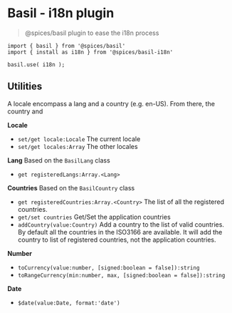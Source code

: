# Basil - i18n plugin
> @spices/basil plugin to ease the i18n process

```JS
import { basil } from '@spices/basil'
import { install as i18n } from '@spices/basil-i18n'

basil.use( i18n );
```

## Utilities
A locale encompass a lang and a country (e.g. en-US). 
From there, the country and

**Locale**
- `set/get locale:Locale` The current locale
- `set/get locales:Array` The other locales

**Lang**
Based on the `BasilLang` class

- `get registeredLangs:Array.<Lang>`

**Countries**
Based on the `BasilCountry` class

- `get registeredCountries:Array.<Country>` The list of all the registered countries. 
- `get/set countries` Get/Set the application countries
- `addCountry(value:Country)` Add a country to the list of valid countries. By default all the countries in the ISO3166 are available. It will add the country to list of registered countries, not the application countries.

**Number**

- `toCurrency(value:number, [signed:boolean = false]):string`
- `toRangeCurrency(min:number, max, [signed:boolean = false]):string`

**Date**
- `$date(value:Date, format:'date')`
